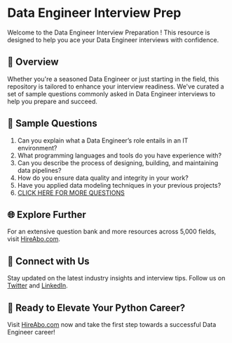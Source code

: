 # Data Engineer Interview Prep

Welcome to the Data Engineer Interview Preparation ! This resource is designed to help you ace your Data Engineer interviews with confidence.

## 🚀 Overview

Whether you're a seasoned Data Engineer or just starting in the field, this repository is tailored to enhance your interview readiness. We've curated a set of sample questions commonly asked in Data Engineer interviews to help you prepare and succeed.

## 📝 Sample Questions

1. Can you explain what a Data Engineer’s role entails in an IT environment?
2. What programming languages and tools do you have experience with?
3. Can you describe the process of designing, building, and maintaining data pipelines?
4. How do you ensure data quality and integrity in your work?
5. Have you applied data modeling techniques in your previous projects?
6. [CLICK HERE FOR MORE QUESTIONS](https://hireabo.com/job/0_0_96/Data%20Engineer)

## 🌐 Explore Further

For an extensive question bank and more resources across 5,000 fields, visit [HireAbo.com](https://www.hireabo.com).

## 📱 Connect with Us

Stay updated on the latest industry insights and interview tips. Follow us on [Twitter](https://twitter.com/hireabo) and [LinkedIn](https://www.linkedin.com/in/hire-abo-3609972a8/).

## 🚀 Ready to Elevate Your Python Career?

Visit [HireAbo.com](https://www.hireabo.com) now and take the first step towards a successful Data Engineer career!